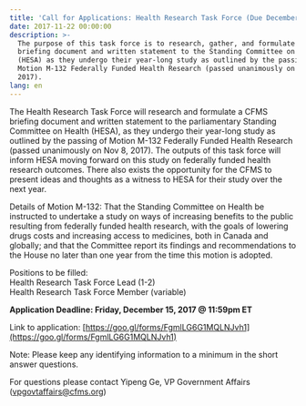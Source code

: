 ```yaml
---
title: 'Call for Applications: Health Research Task Force (Due December 15th)'
date: 2017-11-22 00:00:00
description: >-
  The purpose of this task force is to research, gather, and formulate a CFMS
  briefing document and written statement to the Standing Committee on Health
  (HESA) as they undergo their year-long study as outlined by the passing of
  Motion M-132 Federally Funded Health Research (passed unanimously on Nov 8,
  2017).
lang: en
---
```



The Health Research Task Force will research and formulate a CFMS briefing document and written statement to the parliamentary Standing Committee on Health (HESA), as they undergo their year-long study as outlined by the passing of Motion M-132 Federally Funded Health Research (passed unanimously on Nov 8, 2017). The outputs of this task force will inform HESA moving forward on this study on federally funded health research outcomes. There also exists the opportunity for the CFMS to present ideas and thoughts as a witness to HESA for their study over the next year.

Details of Motion M-132: That the Standing Committee on Health be instructed to undertake a study on ways of increasing benefits to the public resulting from federally funded health research, with the goals of lowering drugs costs and increasing access to medicines, both in Canada and globally; and that the Committee report its findings and recommendations to the House no later than one year from the time this motion is adopted.

Positions to be filled:<br>Health Research Task Force Lead (1-2)<br>Health Research Task Force Member (variable)

**Application Deadline: Friday, December 15, 2017 @ 11:59pm ET**

Link to application: [https://goo.gl/forms/FgmlLG6G1MQLNJvh1](https://goo.gl/forms/FgmlLG6G1MQLNJvh1)

Note: Please keep any identifying information to a minimum in the short answer questions.

For questions please contact Yipeng Ge, VP Government Affairs ([vpgovtaffairs@cfms.org](javascript:void(location.href='mailto:'+String.fromCharCode(118,112,103,111,118,116,97,102,102,97,105,114,115,64,99,102,109,115,46,111,114,103))))
